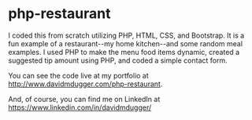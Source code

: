 # php-restaurant
I coded this from scratch utilizing PHP, HTML, CSS, and Bootstrap. It is a fun example of a restaurant--my home kitchen--and some random meal examples. I used PHP to make the menu food items dynamic, created a suggested tip amount using PHP, and coded a simple contact form.

You can see the code live at my portfolio at http://www.davidmdugger.com/php-restaurant.

And, of course, you can find me on LinkedIn at https://www.linkedin.com/in/davidmdugger/
